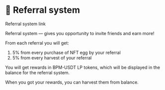 # 👫 Referral system

Referral system link

Referral system — gives you opportunity to invite friends and earn more!

From each referral you will get:

1. 5% from every purchase of NFT egg by your referral
2. 5% from every harvest of your referral

You will get rewards in BPM-USDT LP tokens, which will be displayed in the balance for the referral system.

When you got your rewards, you can harvest them from balance.
